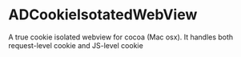 # ADCookieIsotatedWebView
A true cookie isolated webview for cocoa (Mac osx). It handles both request-level cookie and JS-level cookie
